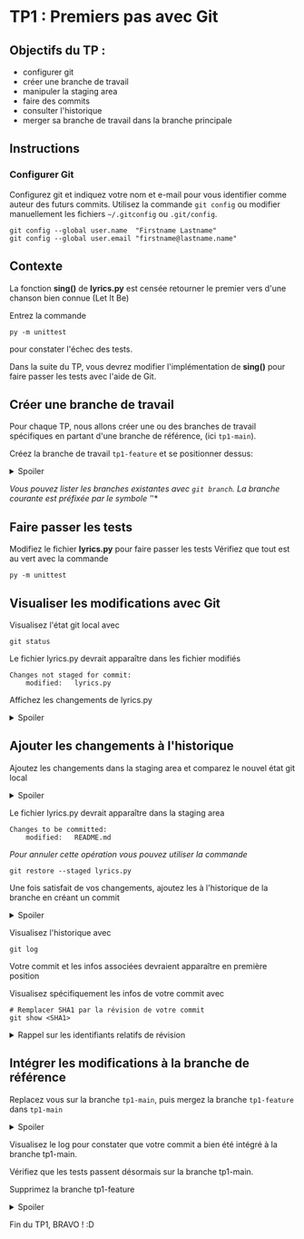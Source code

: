 # TP1 : Premiers pas avec Git

## Objectifs du TP :

- configurer git
- créer une branche de travail
- manipuler la staging area
- faire des commits
- consulter l'historique
- merger sa branche de travail dans la branche principale

## Instructions

### Configurer Git

Configurez git et indiquez votre nom et e-mail pour vous identifier comme auteur des futurs commits. Utilisez la commande `git config` ou modifier manuellement les fichiers `~/.gitconfig` ou `.git/config`.

```
git config --global user.name  "Firstname Lastname"
git config --global user.email "firstname@lastname.name"
```

## Contexte

La fonction **sing()** de **lyrics.py** est censée retourner le premier vers d'une chanson bien connue (Let It Be)

Entrez la commande 
```
py -m unittest
``` 
pour constater l'échec des tests.

Dans la suite du TP, vous devrez modifier l'implémentation de **sing()** pour faire passer les tests avec l'aide de Git.

## Créer une branche de travail

Pour chaque TP, nous allons créer une ou des branches de travail spécifiques en partant d'une branche de référence, (ici `tp1-main`).

Créez la branche de travail `tp1-feature` et se positionner dessus:

<details>
<summary>Spoiler</summary>

```
git checkout -b tp1-feature
```
</details>

*Vous pouvez lister les branches existantes avec `git branch`. La branche courante est préfixée par le symbole '*'*

## Faire passer les tests

Modifiez le fichier **lyrics.py** pour faire passer les tests
Vérifiez que tout est au vert avec la commande

```
py -m unittest
```

## Visualiser les modifications avec Git

Visualisez l'état git local avec 
```
git status
```

Le fichier lyrics.py devrait apparaître dans les fichier modifiés

```
Changes not staged for commit:
    modified:   lyrics.py
```

Affichez les changements de lyrics.py

<details>
<summary>Spoiler</summary>

```bash
git diff lyrics.py
```
</details>

## Ajouter les changements à l'historique

Ajoutez les changements dans la staging area et comparez le nouvel état git local

<details>
<summary>Spoiler</summary>

```
git add lyrics.py
git status
```
</details>

Le fichier lyrics.py devrait apparaître dans la staging area

```
Changes to be committed:
    modified:   README.md
```

*Pour annuler cette opération vous pouvez utiliser la commande*
```
git restore --staged lyrics.py
```

Une fois satisfait de vos changements, ajoutez les à l'historique de la branche en créant un commit

<details>
<summary>Spoiler</summary>

```
git commit -m "Un message de votre choix"
```

*En omettant le -m "...", git ouvre un éditeur de texte (souvent vim) pour éditer le message. Editez, sauvegardez puis quittez l'éditeur pour valider le commit*

*Pour effectuer les étapes add + commit en une seule commande, vous pouvez utiliser la commande*
```
git commit -a lyrics.py -m "Message"
```
</details>

Visualisez l'historique avec

```
git log
```

Votre commit et les infos associées devraient apparaître en première position

Visualisez spécifiquement les infos de votre commit avec

```
# Remplacer SHA1 par la révision de votre commit
git show <SHA1>
```

<details>
<summary>Rappel sur les identifiants relatifs de révision</summary>

- `HEAD`: le dernier commit, et le commit parent du prochain commit
- `HEAD^`: le parent de HEAD
- `HEAD^2`: le deuxième parent de HEAD (commit de merge avec plusieurs parents)
- `HEAD~1`: l'ancêtre au premier degré de HEAD, le parent (identique à `HEAD^`)
- `HEAD~2`: le grand-parent
- `HEAD~3`: l'arrière-grand-parent
- et ainsi de suite
</details>

## Intégrer les modifications à la branche de référence

Replacez vous sur la branche `tp1-main`, puis mergez la branche `tp1-feature` dans `tp1-main`

<details>
<summary>Spoiler</summary>

```
git checkout tp1-main
git merge tp1-feature
```
</details>

Visualisez le log pour constater que votre commit a bien été intégré à la branche tp1-main.

Vérifiez que les tests passent désormais sur la branche tp1-main.

Supprimez la branche tp1-feature
<details>
<summary>Spoiler</summary>

```
git branch -d tp1-feature
```
</details>

Fin du TP1, BRAVO ! :D
